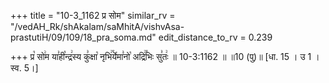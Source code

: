 +++
title = "10-3_1162 प्र सोम"
similar_rv = "/vedAH_Rk/shAkalam/saMhitA/vishvAsa-prastutiH/09/109/18_pra_soma.md"
edit_distance_to_rv = 0.239

+++
प्र꣡ सो꣢म या꣣ही꣡न्द्र꣢स्य कु꣣क्षा꣡ नृभि꣢꣯र्येमा꣣नो꣡ अद्रि꣢꣯भिः सु꣣तः꣢ ॥ 10-3:1162 ॥ ॥10 (पु)॥ [धा. 15 । उ 1 । स्व. 5।]

<div class="js_include " url="/vedAH_Rk/shAkalam/saMhitA/vishvAsa-prastutiH/09/109/18_pra_soma.md"  newLevelForH1="2" title="विश्वास-शाकल-प्रस्तुतिः"  > </div>